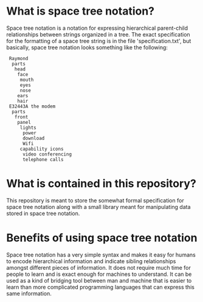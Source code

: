 # What is space tree notation?
Space tree notation is a notation for expressing hierarchical parent-child relationships between strings organized in a tree. The exact specification for the formatting of a space tree string is in the file 'specification.txt', but basically, space tree notation looks something like the following:

```Entity
 Raymond
  parts
   head
    face
     mouth
     eyes
     nose
    ears
    hair
 E32443A the modem
  parts
   front
    panel
     lights
      power
      download
      Wifi
     capability icons
      video conferencing
      telephone calls
```

# What is contained in this repository?
This repository is meant to store the somewhat formal specification for space tree notation along with a small library meant for manipulating data stored in space tree notation.

# Benefits of using space tree notation
Space tree notation has a very simple syntax and makes it easy for humans to encode hierarchical information and indicate sibling relationships amongst different pieces of information. It does not require much time for people to learn and is exact enough for machines to understand. It can be used as a kind of bridging tool between man and machine that is easier to learn than more complicated programming languages that can express this same information.